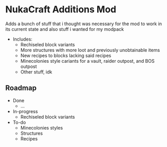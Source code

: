 # NukaCraft Additions Mod
 Adds a bunch of stuff that i thought was necessary for the mod to work in its current state and also stuff i wanted for my modpack
  * Includes:
    * Rechiseled block variants
    * More structures with more loot and previously unobtainable items
    * New recipes to blocks lacking said recipes
    * Minecolonies style cariants for a vault, raider outpost, and BOS outpost
    * Other stuff, idk

## Roadmap
  * Done
    - ...
  * In-progress
    - Rechiseled block variants
  * To-do
    - Minecolonies styles
    - Structures
    - Recipes
